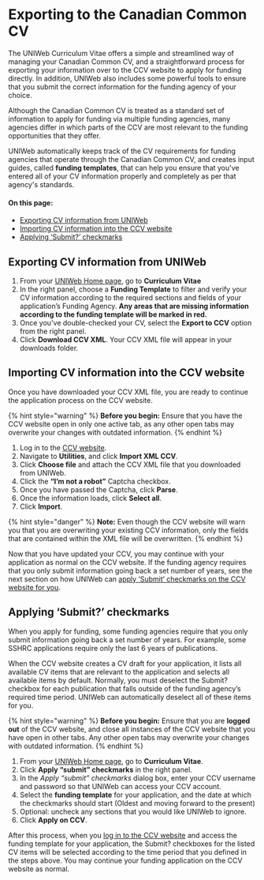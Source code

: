 # Exporting to the Canadian Common CV

The UNIWeb Curriculum Vitae offers a simple and streamlined way of managing your Canadian Common CV, and a straightforward process for exporting your information over to the CCV website to apply for funding directly. In addition, UNIWeb also includes some powerful tools to ensure that you submit the correct information for the funding agency of your choice.

Although the Canadian Common CV is treated as a standard set of information to apply for funding via multiple funding agencies, many agencies differ in which parts of the CCV are most relevant to the funding opportunities that they offer. 

UNIWeb automatically keeps track of the CV requirements for funding agencies that operate through the Canadian Common CV, and creates input guides, called **funding templates**, that can help you ensure that you've entered all of your CV information properly and completely as per that agency's standards.

#### On this page:

* [Exporting CV information from UNIWeb](applying-for-funding-with-the-canadian-common-cv.md#exporting-cv-information-from-uniweb)
* [Importing CV information into the CCV website](applying-for-funding-with-the-canadian-common-cv.md#importing-cv-information-into-the-CCV-website)
* [Applying ‘Submit?’ checkmarks](applying-for-funding-with-the-canadian-common-cv.md#applying-submit-checkmarks)

## Exporting CV information from UNIWeb

1. From your [UNIWeb Home page](../navigating-uniweb/the-home-page.md), go to **Curriculum Vitae**
2. In the right panel, choose a **Funding Template** to filter and verify your CV information according to the required sections and fields of your application’s Funding Agency. **Any areas that are missing information according to the funding template will be marked in red.**
3. Once you've double-checked your CV, select the **Export to CCV** option from the right panel.
4. Click **Download CCV XML**. Your CCV XML file will appear in your downloads folder.

## Importing CV information into the CCV website

Once you have downloaded your CCV XML file, you are ready to continue the application process on the CCV website.

{% hint style="warning" %}
**Before you begin:** Ensure that you have the CCV website open in only one active tab, as any other open tabs may overwrite your changes with outdated information.
{% endhint %}

1. Log in to the [CCV website](https://ccv-cvc.ca).
2. Navigate to **Utilities**, and click **Import XML CCV**. 
3. Click **Choose file** and attach the CCV XML file that you downloaded from UNIWeb.
4. Click the **“I’m not a robot”** Captcha checkbox.
5. Once you have passed the Captcha, click **Parse**.
6. Once the information loads, click **Select all**.
7. Click **Import**.

{% hint style="danger" %}
**Note:** Even though the CCV website will warn you that you are overwriting your existing CCV information, only the fields that are contained within the XML file will be overwritten.
{% endhint %}

Now that you have updated your CCV, you may continue with your application as normal on the CCV website. If the funding agency requires that you only submit information going back a set number of years, see the next section on how UNIWeb can [apply ‘Submit’ checkmarks on the CCV website for you](applying-for-funding-with-the-canadian-common-cv.md#applying-submit-checkmarks).

## Applying ‘Submit?’ checkmarks

When you apply for funding, some funding agencies require that you only submit information going back a set number of years. For example, some SSHRC applications require only the last 6 years of publications.

When the CCV website creates a CV draft for your application, it lists all available CV items that are relevant to the application and selects all available items by default. Normally, you must deselect the Submit? checkbox for each publication that falls outside of the funding agency’s required time period. UNIWeb can automatically deselect all of these items for you.

{% hint style="warning" %}
**Before you begin:** Ensure that you are **logged out** of the CCV website, and close all instances of the CCV website that you have open in other tabs. Any other open tabs may overwrite your changes with outdated information.
{% endhint %}

1. From your [UNIWeb Home page](../navigating-uniweb/the-home-page.md), go to **Curriculum Vitae**.
2. Click **Apply “submit” checkmarks** in the right panel.
3. In the _Apply “submit” checkmarks_ dialog box, enter your CCV username and password so that UNIWeb can access your CCV account.
4. Select the **funding template** for your application, and the date at which the checkmarks should start \(Oldest and moving forward to the present\)
5. Optional: uncheck any sections that you would like UNIWeb to ignore.
6. Click **Apply on CCV**.

After this process, when you [log in to the CCV website](https://ccv-cvc.ca) and access the funding template for your application, the Submit? checkboxes for the listed CV items will be selected according to the time period that you defined in the steps above. You may continue your funding application on the CCV website as normal.

